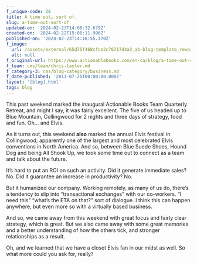 ```yaml
---
f_unique-code: 28
title: A time out… sort of.
slug: a-time-out-sort-of
updated-on: '2024-02-23T14:08:32.679Z'
created-on: '2024-02-22T15:08:11.996Z'
published-on: '2024-02-23T14:16:55.370Z'
f_image:
  url: /assets/external/65d75f468cfce2c76717d4a3_ab-blog-template_reward.jpeg
  alt: null
f_original-url: https://www.actionablebooks.com/en-ca/blog/a-time-out-sort-of/
f_team: cms/team/chris-taylor.md
f_category-3: cms/blog-category/business.md
f_date-published: '2011-07-25T00:00:00.000Z'
layout: '[blog].html'
tags: blog
---
```


This past weekend marked the inaugural Actionable Books Team Quarterly Retreat, and might I say, it was fairly excellent. The five of us headed up to Blue Mountain, Collingwood for 2 nights and three days of strategy, food and fun. Oh… and Elvis.

As it turns out, this weekend **also** marked the annual Elvis festival in Collingwood; apparently one of the largest and most celebrated Elvis conventions in North America. And so, between Blue Suede Shoes, Hound Dog and being All Shook Up, we took some time out to connect as a team and talk about the future.

It’s hard to put an ROI on such an activity. Did it generate immediate sales? No. Did it guarantee an increase in productivity? No.

But it humanized our company. Working remotely, as many of us do, there’s a tendency to slip into “transactional exchanges” with our co-workers. “I need this” “what’s the ETA on that?” sort of dialogue. I think this can happen anywhere, but even more so with a virtually based business.

And so, we came away from this weekend with great focus and fairly clear strategy, which is great. But we also came away with some great memories and a better understanding of how the others tick, and stronger relationships as a result.

Oh, and we learned that we have a closet Elvis fan in our midst as well. So what more could you ask for, really?
